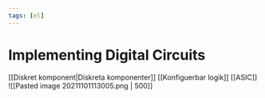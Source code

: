 ```yaml
---
tags: [el]
---
```

# Implementing Digital Circuits
[[Diskret komponent|Diskreta komponenter]]
[[Konfiguerbar logik]]
[[ASIC]]
![[Pasted image 20211101113005.png | 500]] 